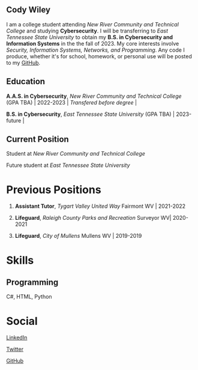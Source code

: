 ## Cody Wiley

I am a college student attending _New River Community and Technical College_ and studying **Cybersecurity**. I will be transferring to _East Tennessee State University_ to obtain my **B.S. in Cybersecurity and Information Systems** in the the fall of 2023. My core interests involve _Security, Information Systems, Networks, and Programming_. Any code I produce, whether it's for school, homework, or personal use will be posted to my [GitHub](https://github.com/cwiley02).

## Education

**A.A.S. in Cybersecurity**, *New River Community and Technical College* (GPA TBA) | 2022-2023 | *Transfered before degree* |

**B.S. in Cybersecurity**, *East Tennessee State University* (GPA TBA) | 2023-future |


## Current Position

Student at *New River Community and Technical College*

Future student at *East Tennessee State University*


# Previous Positions

1. **Assistant Tutor**, *Tygart Valley United Way* Fairmont WV | 2021-2022

2. **Lifeguard**, *Raleigh County Parks and Recreation* Surveyor WV| 2020-2021

3. **Lifeguard**, *City of Mullens* Mullens WV | 2019-2019


# Skills 

## Programming

C#, HTML, Python

# Social

[LinkedIn](https://www.linkedin.com/in/cody-wiley-30b678209/)

[Twitter](https://twitter.com/cwiley2002)

[GitHub](https://github.com/cwiley02)
